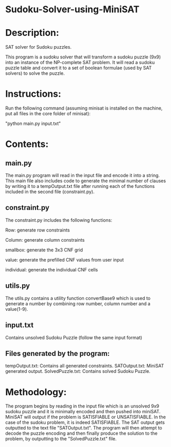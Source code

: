 # Sudoku-Solver-using-MiniSAT
Description:
====================

SAT solver for Sudoku puzzles.

This program is a sudoku solver that will transform a sudoku puzzle (9x9) into an instance of the NP-complete SAT problem. It will read a sudoku puzzle table and convert it to a set of boolean formulae (used by SAT solvers) to solve the puzzle.

Instructions:
====================

Run the following command (assuming minisat is installed on the machine, put all files in the core folder of minisat):

"python main.py input.txt"

Contents:
====================

main.py 
--------

The main.py program will read in the input file and encode it into a string. This main file also includes code to generate the minimal number of clauses by writing it to a tempOutput.txt file after running each of the functions included in the second file (constraint.py).

constraint.py
------------- 

The constraint.py includes the following functions:

Row: generate row constraints

Column: generate column constraints

smallbox: generate the 3x3 CNF grid

value: generate the prefilled CNF values from user input

individual: generate the individual CNF cells

utils.py
--------

The utils.py contains a utility function convertBase9 which is used to generate a number by combining row number, column number and a value(1-9).

input.txt
---------
Contains unsolved Sudoku Puzzle (follow the same input format)

Files generated by the program:
---------------------------------
tempOutput.txt:	Contains all generated constraints.
SATOutput.txt: MiniSAT generated output.
SolvedPuzzle.txt: Contains solved Sudoku Puzzle.

Methodology:
====================
The program begins by reading in the input file which is an unsolved 9x9 sudoku puzzle and it is minimally encoded and then pushed into miniSAT.  MiniSAT will output if the problem is SATISFIABLE or UNSATISFIABLE.  In the case of the sudoku problem, it is indeed SATISFIABLE. The SAT output gets outputted to the text file "SATOutput.txt". The program will then attempt to decode the puzzle encoding and then finally produce the solution to the problem, by
outputting to the "SolvedPuzzle.txt" file.
